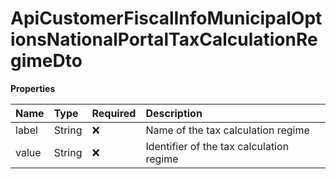 # ApiCustomerFiscalInfoMunicipalOptionsNationalPortalTaxCalculationRegimeDto

**Properties**

| Name  | Type   | Required | Description                              |
| :---- | :----- | :------- | :--------------------------------------- |
| label | String | ❌       | Name of the tax calculation regime       |
| value | String | ❌       | Identifier of the tax calculation regime |

<!-- This file was generated by liblab | https://liblab.com/ -->
